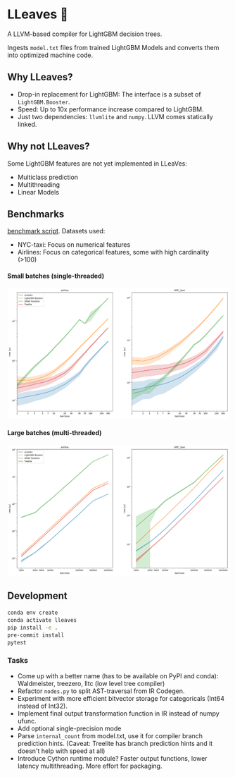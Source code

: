 # LLeaves 🐉
A LLVM-based compiler for LightGBM decision trees.

Ingests `model.txt` files from trained LightGBM Models and
converts them into optimized machine code.

## Why LLeaves?
- Drop-in replacement for LightGBM: The interface is a subset of `LightGBM.Booster`.
- Speed: Up to 10x performance increase compared to LightGBM.
- Just two dependencies: `llvmlite` and `numpy`. LLVM comes statically linked.
 
## Why not LLeaves?
Some LightGBM features are not yet implemented in LLeaVes:
- Multiclass prediction
- Multithreading
- Linear Models

## Benchmarks
[benchmark script](benchmarks/benchmark.py).
Datasets used:
- NYC-taxi: Focus on numerical features
- Airlines: Focus on categorical features, some with high cardinality (>100)

#### Small batches (single-threaded)
![img](benchmarks/1.png)
#### Large batches (multi-threaded)
![img](benchmarks/4.png)

## Development
```bash
conda env create
conda activate lleaves
pip install -e .
pre-commit install
pytest
```

### Tasks
- Come up with a better name (has to be available on PyPI and conda): Waldmeister, treezero, lltc (low level tree compiler)
- Refactor `nodes.py` to split AST-traversal from IR Codegen.
- Experiment with more efficient bitvector storage for categoricals (Int64 instead of Int32).
- Implement final output transformation function in IR instead of numpy ufunc.
- Add optional single-precision mode
- Parse `internal_count` from model.txt, use it for compiler branch prediction hints. 
  (Caveat: Treelite has branch prediction hints and it doesn't help with speed at all)
- Introduce Cython runtime module? Faster output functions, lower latency multithreading. More effort for packaging.
